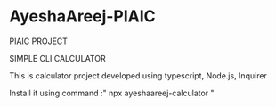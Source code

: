 # AyeshaAreej-PIAIC
PIAIC PROJECT

SIMPLE CLI CALCULATOR

This is calculator project developed using typescript, Node.js, Inquirer


Install it using command :" npx ayeshaareej-calculator "
